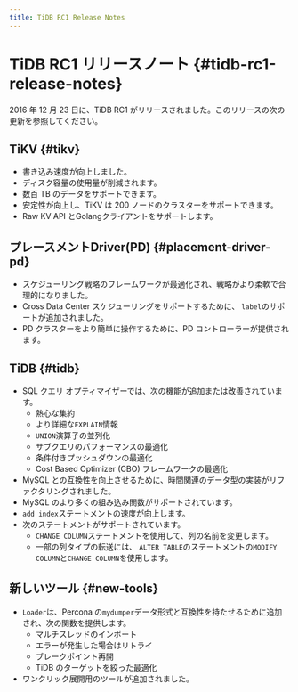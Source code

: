 ```yaml
---
title: TiDB RC1 Release Notes
---
```


# TiDB RC1 リリースノート {#tidb-rc1-release-notes}

2016 年 12 月 23 日に、TiDB RC1 がリリースされました。このリリースの次の更新を参照してください。

## TiKV {#tikv}

-   書き込み速度が向上しました。
-   ディスク容量の使用量が削減されます。
-   数百 TB のデータをサポートできます。
-   安定性が向上し、TiKV は 200 ノードのクラスターをサポートできます。
-   Raw KV API とGolangクライアントをサポートします。

## プレースメントDriver(PD) {#placement-driver-pd}

-   スケジューリング戦略のフレームワークが最適化され、戦略がより柔軟で合理的になりました。
-   Cross Data Center スケジューリングをサポートするために、 `label`のサポートが追加されました。
-   PD クラスターをより簡単に操作するために、PD コントローラーが提供されます。

## TiDB {#tidb}

-   SQL クエリ オプティマイザーでは、次の機能が追加または改善されています。
    -   熱心な集約
    -   より詳細な`EXPLAIN`情報
    -   `UNION`演算子の並列化
    -   サブクエリのパフォーマンスの最適化
    -   条件付きプッシュダウンの最適化
    -   Cost Based Optimizer (CBO) フレームワークの最適化
-   MySQL との互換性を向上させるために、時間関連のデータ型の実装がリファクタリングされました。
-   MySQL のより多くの組み込み関数がサポートされています。
-   `add index`ステートメントの速度が向上します。
-   次のステートメントがサポートされています。
    -   `CHANGE COLUMN`ステートメントを使用して、列の名前を変更します。
    -   一部の列タイプの転送には、 `ALTER TABLE`のステートメントの`MODIFY COLUMN`と`CHANGE COLUMN`を使用します。

## 新しいツール {#new-tools}

-   `Loader`は、Percona の`mydumper`データ形式と互換性を持たせるために追加され、次の関数を提供します。
    -   マルチスレッドのインポート
    -   エラーが発生した場合はリトライ
    -   ブレークポイント再開
    -   TiDB のターゲットを絞った最適化
-   ワンクリック展開用のツールが追加されました。
